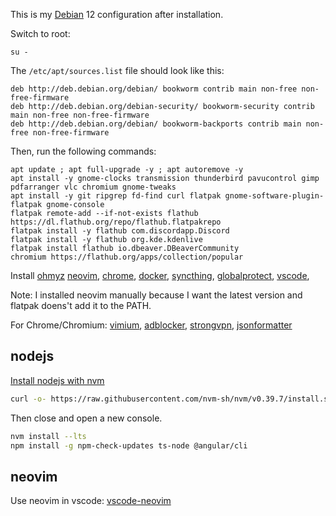 This is my [Debian](https://distrowatch.com/table.php?distribution=debian) 12 configuration after installation.

Switch to root:
```
su -
```

The `/etc/apt/sources.list` file should look like this:

```
deb http://deb.debian.org/debian/ bookworm contrib main non-free non-free-firmware
deb http://deb.debian.org/debian-security/ bookworm-security contrib main non-free non-free-firmware
deb http://deb.debian.org/debian/ bookworm-backports contrib main non-free non-free-firmware
```

Then, run the following commands:

```
apt update ; apt full-upgrade -y ; apt autoremove -y
apt install -y gnome-clocks transmission thunderbird pavucontrol gimp pdfarranger vlc chromium gnome-tweaks 
apt install -y git ripgrep fd-find curl flatpak gnome-software-plugin-flatpak gnome-console
flatpak remote-add --if-not-exists flathub https://dl.flathub.org/repo/flathub.flatpakrepo
flatpak install -y flathub com.discordapp.Discord
flatpak install -y flathub org.kde.kdenlive
flatpak install flathub io.dbeaver.DBeaverCommunity
chromium https://flathub.org/apps/collection/popular
```

Install 
[ohmyz](https://ohmyz.sh/)
[neovim](https://neovim.io/),
[chrome](https://www.google.com/chrome/dr/download/), 
[docker](https://docs.docker.com/engine/install/debian/), 
[syncthing](https://syncthing.net/), 
[globalprotect](https://github.com/yuezk/GlobalProtect-openconnect), 
[vscode](https://code.visualstudio.com/), 

Note: I installed neovim manually because I want the latest version and flatpak doens't add it to the PATH.

For Chrome/Chromium: 
[vimium](https://chromewebstore.google.com/detail/vimium/dbepggeogbaibhgnhhndojpepiihcmeb), 
[adblocker](https://chromewebstore.google.com/detail/adblocker-ultimate/ohahllgiabjaoigichmmfljhkcfikeof), 
[strongvpn](https://chromewebstore.google.com/detail/strongvpn-the-fastest-pro/ahcoedgggbhcdgmhhhhliafnbcifmdln), 
[jsonformatter](https://chromewebstore.google.com/detail/json-formatter/bcjindcccaagfpapjjmafapmmgkkhgoa)

## nodejs

[Install nodejs with nvm](https://github.com/nvm-sh/nvm#install--update-script)

```bash
curl -o- https://raw.githubusercontent.com/nvm-sh/nvm/v0.39.7/install.sh | bash
```

Then close and open a new console.

```bash
nvm install --lts
npm install -g npm-check-updates ts-node @angular/cli
```

## neovim

Use neovim in vscode: [vscode-neovim](https://marketplace.visualstudio.com/items?itemName=asvetliakov.vscode-neovim) 

